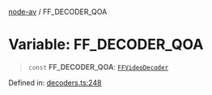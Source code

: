 [node-av](../globals.md) / FF\_DECODER\_QOA

# Variable: FF\_DECODER\_QOA

> `const` **FF\_DECODER\_QOA**: [`FFVideoDecoder`](../type-aliases/FFVideoDecoder.md)

Defined in: [decoders.ts:248](https://github.com/seydx/av/blob/f8631fc881b394300b1479f511d55cf1c370a87f/src/constants/decoders.ts#L248)
